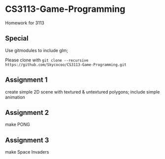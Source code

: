 # CS3113-Game-Programming
Homework for 3113

## Special

Use gitmodules to include glm;

Please clone with ```git clone --recursive https://github.com/Skycocoo/CS3113-Game-Programming.git```


## Assignment 1

create simple 2D scene with textured & untextured polygons; include simple animation


## Assignment 2

make PONG


## Assignment 3

make Space Invaders
